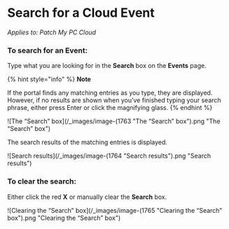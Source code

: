 # Search for a Cloud Event

_Applies to: Patch My PC Cloud_

### To search for an Event:

Type what you are looking for in the **Search** box on the **Events** page.

{% hint style="info" %}
**Note**

If the portal finds any matching entries as you type, they are displayed. However, if no results are shown when you’ve finished typing your search phrase, either press Enter or click the magnifying glass.
{% endhint %}

![The “Search” box](/_images/image-(1763 "The “Search” box").png "The “Search” box")

The search results of the matching entries is displayed.

![Search results](/_images/image-(1764 "Search results").png "Search results")

### To clear the search:

Either click the red **X** or manually clear the **Search** box.

![Clearing the “Search” box](/_images/image-(1765 "Clearing the “Search” box").png "Clearing the “Search” box")
